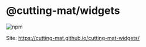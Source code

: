 # @cutting-mat/widgets

![npm](https://img.shields.io/npm/v/@cutting-mat/widgets?style=flat-square)

Site: https://cutting-mat.github.io/cutting-mat-widgets/
